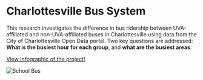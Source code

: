 # Charlottesville Bus System
This research investigates the difference in bus ridership between UVA-affiliated and non-UVA-affiliated buses in Charlottesville using data from the City of Charlottesville Open Data portal. Two key questions are addressed: **What is the busiest hour for each group**, and **what are the busiest areas**.

[View Infographic of the project!](./Infographic_bus.pdf)

![School Bus](https://github.com/user-attachments/assets/20dd439d-324f-4679-a302-882fc8328d80)
